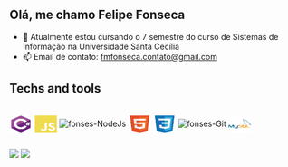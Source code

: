 ## Olá, me chamo Felipe Fonseca

- 🔭 Atualmente estou cursando o 7 semestre do curso de Sistemas de Informação  na Universidade Santa Cecília
- 📫 Email de contato: fmfonseca.contato@gmail.com


## Techs and tools
<div style="display: inline_block"><br>
  <img align="center" alt="fonses-Csharp" height="30" width="40" src="https://raw.githubusercontent.com/devicons/devicon/master/icons/csharp/csharp-original.svg">
  <img align="center" alt="fonses-Js" height="30" width="40" src="https://raw.githubusercontent.com/devicons/devicon/master/icons/javascript/javascript-plain.svg">
  <img align="center" alt="fonses-NodeJs" height="30" width="40" src="https://raw.githubusercontent.com/jmnote/z-icons/master/svg/nodejs.svg">
  <img align="center" alt="fonses-HTML" height="30" width="40" src="https://raw.githubusercontent.com/devicons/devicon/master/icons/html5/html5-original.svg">
  <img align="center" alt="fonses-CSS" height="30" width="40" src="https://raw.githubusercontent.com/devicons/devicon/master/icons/css3/css3-original.svg">
  <img align="center" alt="fonses-Git" height="30" width="40" src="https://raw.githubusercontent.com/jmnote/z-icons/master/svg/git.svg">
  <img align="center" alt="fonses-MySql" height="30" width="40" src="https://raw.githubusercontent.com/devicons/devicon/master/icons/mysql/mysql-original-wordmark.svg">
  
</div>

##

<div> 
  <a href = "mailto:fmfonseca.contato@gmail.com"><img src="https://img.shields.io/badge/-Gmail-%23333?style=for-the-badge&logo=gmail&logoColor=white" target="_blank"></a>
  <a href="https://www.linkedin.com/in/fonsecafm/" target="_blank"><img src="https://img.shields.io/badge/-LinkedIn-%230077B5?style=for-the-badge&logo=linkedin&logoColor=white" target="_blank"></a> 
</div>
